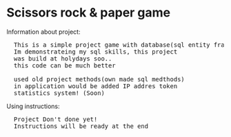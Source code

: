 # Scissors rock & paper game
Information about project:
<pre>
  This is a simple project game with database(sql entity framework)
  Im demonstrateing my sql skills, this project
  was build at holydays soo..
  this code can be much better

  used old project methods(own made sql medthods)
  in application would be added IP addres token 
  statistics system! (Soon)
</pre>

Using instructions:

<pre>
  Project Don't done yet!
  Instructions will be ready at the end
</pre>
